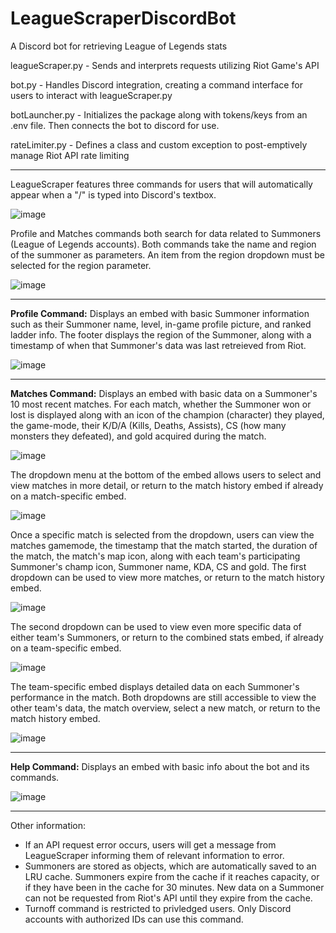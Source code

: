 # LeagueScraperDiscordBot
A Discord bot for retrieving League of Legends stats

leagueScraper.py - Sends and interprets requests utilizing Riot Game's API

bot.py - Handles Discord integration, creating a command interface for users to interact with leagueScraper.py

botLauncher.py - Initializes the package along with tokens/keys from an .env file. Then connects the bot to discord for use.

rateLimiter.py - Defines a class and custom exception to post-emptively manage Riot API rate limiting

---
LeagueScraper features three commands for users that will automatically appear when a "/" is typed into Discord's textbox.

![image](https://user-images.githubusercontent.com/35815544/219257102-6c4ca7c4-784f-4a59-b5da-54dca4aaf553.png)

Profile and Matches commands both search for data related to Summoners (League of Legends accounts). Both commands take the name and region of the summoner as parameters. An item from the region dropdown must be selected for the region parameter.

![image](https://user-images.githubusercontent.com/35815544/219257653-9ca25c1d-6bb9-4692-968f-f0ce5042de35.png)

---
**Profile Command:** Displays an embed with basic Summoner information such as their Summoner name, level, in-game profile picture, and ranked ladder info.
The footer displays the region of the Summoner, along with a timestamp of when that Summoner's data was last retreieved from Riot.

![image](https://user-images.githubusercontent.com/35815544/219257787-5886d136-a8c9-4800-b6f9-0b6891f52262.png)

---

**Matches Command:** Displays an embed with basic data on a Summoner's 10 most recent matches.
For each match, whether the Summoner won or lost is displayed along with an icon of the champion (character) they played, the game-mode, their K/D/A (Kills, Deaths, Assists), CS (how many monsters they defeated), and gold acquired during the match.

![image](https://user-images.githubusercontent.com/35815544/219258192-f00acb75-5f75-4ca4-91c7-a2fc241fceb8.png)

The dropdown menu at the bottom of the embed allows users to select and view matches in more detail, or return to the match history embed if already on a match-specific embed.

![image](https://user-images.githubusercontent.com/35815544/219258606-5c20ae74-6a21-41eb-934b-e7fbc00df147.png)

Once a specific match is selected from the dropdown, users can view the matches gamemode, the timestamp that the match started, the duration of the match, the match's map icon, along with each team's participating Summoner's champ icon, Summoner name, KDA, CS and gold.
The first dropdown can be used to view more matches, or return to the match history embed.

![image](https://user-images.githubusercontent.com/35815544/219258771-059724c4-76d3-4b34-8058-4e01cc05448c.png)

The second dropdown can be used to view even more specific data of either team's Summoners, or return to the combined stats embed, if already on a team-specific embed.

![image](https://user-images.githubusercontent.com/35815544/219259093-5e366c8a-e9c3-4a1a-be21-76f2ee4a6ac3.png)

The team-specific embed displays detailed data on each Summoner's performance in the match.
Both dropdowns are still accessible to view the other team's data, the match overview, select a new match, or return to the match history embed.

![image](https://user-images.githubusercontent.com/35815544/219259299-7e7b6d3f-037c-46e4-b233-184cdbe7e261.png)

---

**Help Command:** Displays an embed with basic info about the bot and its commands.

![image](https://user-images.githubusercontent.com/35815544/219259781-33c83f02-165a-47fd-b8c3-20a1a351d47d.png)

---

Other information:
- If an API request error occurs, users will get a message from LeagueScraper informing them of relevant information to error.
- Summoners are stored as objects, which are automatically saved to an LRU cache. Summoners expire from the cache if it reaches capacity, or if they have been in the cache for 30 minutes. New data on a Summoner can not be requested from Riot's API until they expire from the cache.
- Turnoff command is restricted to privledged users. Only Discord accounts with authorized IDs can use this command.
